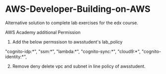 # AWS-Developer-Building-on-AWS


Alternative solution to complete lab exercises for the edx course.


AWS Academy additional Permission


1. Add the below permssison to awsstudent's lab_policy


"cognito-idp:\*", "ssm:\*", "lambda:\*", "cognito-sync:\*", "cloud9:\*", "cognito-identity:\*",


2. Remove deny delete vpc and subnet in line policy of awsstudent.


